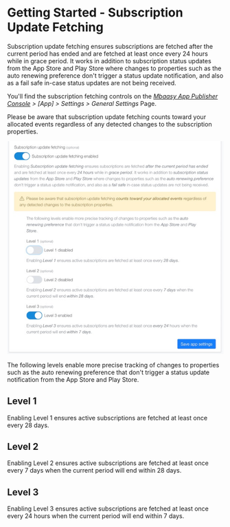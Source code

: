 # Getting Started - Subscription Update Fetching

Subscription update fetching ensures subscriptions are fetched after the current period has ended and are fetched at least once every 24 hours while in grace period. It works in addition to subscription status updates from the App Store and Play Store where changes to properties such as the auto renewing preference don't trigger a status update notification, and also as a fail safe in-case status updates are not being received.

You'll find the subscription fetching controls on the *[Mbaasy App Publisher Console](https://console.mbaasy.com) > [App] > Settings > General Settings* Page.

<div class="alert alert-warning">
  <p>Please be aware that subscription update fetching counts toward your allocated events regardless of any detected changes to the subscription properties.</p>
</div>

![Subscription update fetching](/assets/images/subscription_update_fetching.jpg)

The following levels enable more precise tracking of changes to properties such as the auto renewing preference that don't trigger a status update notification from the App Store and Play Store.

## Level 1

Enabling Level 1 ensures active subscriptions are fetched at least once every 28 days.

## Level 2

Enabling Level 2 ensures active subscriptions are fetched at least once every 7 days when the current period will end within 28 days.

## Level 3

Enabling Level 3 ensures active subscriptions are fetched at least once every 24 hours when the current period will end within 7 days.
